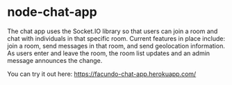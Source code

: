 # node-chat-app

The chat app uses the Socket.IO library so that users can join a room and chat with individuals in that specific room. 
Current features in place include: join a room, send messages in that room, and send geolocation information. 
As users enter and leave the room, the room list updates and an admin message announces the change.

You can try it out here: https://facundo-chat-app.herokuapp.com/
